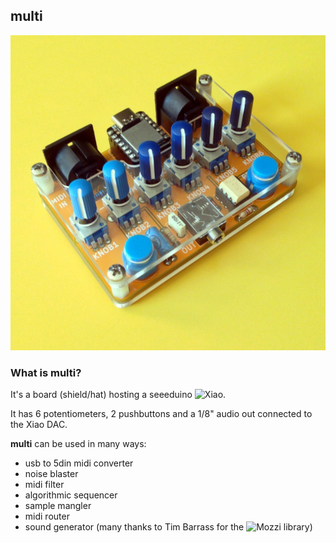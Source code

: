 ## multi

![multi](multi_img/multi600.png)

### What is multi?
It's a board (shield/hat) hosting a seeeduino ![Xiao](https://wiki.seeedstudio.com/Seeeduino-XIAO/).

It has 6 potentiometers, 2 pushbuttons and a 1/8" audio out connected to the Xiao DAC.

**multi** can be used in many ways:

- usb to 5din midi converter  
- noise blaster  
- midi filter  
- algorithmic sequencer  
- sample mangler
- midi router  
- sound generator (many thanks to Tim Barrass for the ![Mozzi library](https://github.com/sensorium/Mozzi))


